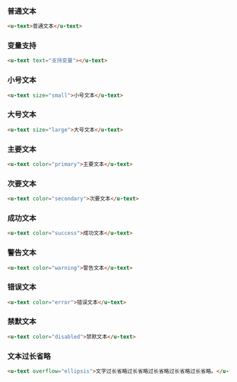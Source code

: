 ### 普通文本

``` html
<u-text>普通文本</u-text>
```

### 变量支持

``` html
<u-text text="支持变量"></u-text>
```

### 小号文本

``` html
<u-text size="small">小号文本</u-text>
```

### 大号文本

``` html
<u-text size="large">大号文本</u-text>
```

### 主要文本

``` html
<u-text color="primary">主要文本</u-text>
```

### 次要文本

``` html
<u-text color="secondary">次要文本</u-text>
```

### 成功文本

``` html
<u-text color="success">成功文本</u-text>
```

### 警告文本

``` html
<u-text color="warning">警告文本</u-text>
```

### 错误文本

``` html
<u-text color="error">错误文本</u-text>
```

### 禁默文本

``` html
<u-text color="disabled">禁默文本</u-text>
```

### 文本过长省略

``` html { width: 160px }
<u-text overflow="ellipsis">文字过长省略过长省略过长省略过长省略过长省略。</u-text>
```
